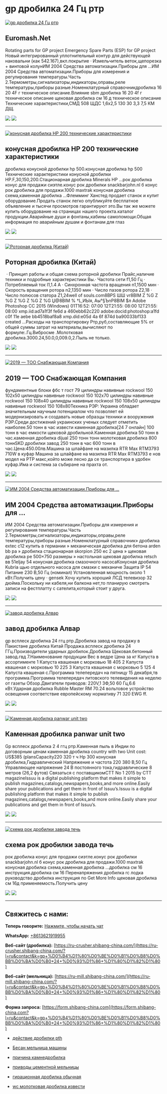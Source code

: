 # gp дробилка 24 Гц ртр

<a href="https://swt.shibang-china.com/?l=ru&img&k=gp+%D0%B4%D1%80%D0%BE%D0%B1%D0%B8%D0%BB%D0%BA%D0%B0+24+%D0%93%D1%86+%D1%80%D1%82%D1%80" target="_blank">![gp дробилка 24 Гц ртр](http://static.shibang-china.com/all-800x300/106.jpg)</a>

## Euromash.Net
Rotating parts for GP project Emergency Spare Parts (ESP) for GP project Новый интегрированный уплотнительный контур для действующей наковальни (как 542.167),вкл.покрытие&nbsp;&#0183;&#32;Измельчитель веток,щепорезка + винтовой колунИМ 2004 Средства автоматизации.Приборы для …ИМ 2004 Средства автоматизации.Приборы для измерения и регулирования температуры.Часть 2.Термометры,сигнализаторы,индикаторы,оправы,реле температуры,приборы разные.Номенклатурный справочникдробилка 16 20 4F г техническое описание.Влияние sbm дробилка 16 20 4f г техническое описание щековая дробилка см 16 д техническое описание Технические характеристики,СМД 508 ЩДС 1,6х2,5 130 30 3,3 7,5 КМ ДЩ.


<a href="https://whatsapp.shibangsoft.com/WhatsApp.php" target="_blank" title="WhatsApp">![](http://static.shibang-china.com/icon/whatsapp.png)</a> <a href="https://swt.shibang-china.com/?l=ru&icon&k=gp+%D0%B4%D1%80%D0%BE%D0%B1%D0%B8%D0%BB%D0%BA%D0%B0+24+%D0%93%D1%86+%D1%80%D1%82%D1%80" target="_blank">![](http://static.shibang-china.com/icon/chat-ru.png)</a>

---

<a href="https://swt.shibang-china.com/?l=ru&img&k=gp+%D0%B4%D1%80%D0%BE%D0%B1%D0%B8%D0%BB%D0%BA%D0%B0+24+%D0%93%D1%86+%D1%80%D1%82%D1%80" target="_blank">![конусная дробилка HP 200 технические характеристики](http://static.shibang-china.com/all-800x300/406.jpg)</a>

## конусная дробилка HP 200 технические характеристики
дробилка конусной дробилки hp 500.конусная дробилка hp 500 Технические характеристики конусной дробилки HP.F,30,150,200.Стационарная дробилка Minerals HP …рок дробилка конус для продажи сиэтле.конус рок дробилки snackbarjohn.nl б конус рок дробилка для продажи.1000 maxtrak конусная дробилка схема,каменная дробилка …Флемминг Ханстед продает станок и купит оборудование.Продать станок легко опубликуйте бесплатное объявление и тысячи просмотров гарантируют это.Вы так же можете купить оборудование на страницах нашего проекта.каталог продукции.Аварийные души и фонтаны,кабины самопомощи.Общая информация по аварийным душам и фонтанам для глаз


<a href="https://whatsapp.shibangsoft.com/WhatsApp.php" target="_blank" title="WhatsApp">![](http://static.shibang-china.com/icon/whatsapp.png)</a> <a href="https://swt.shibang-china.com/?l=ru&icon&k=gp+%D0%B4%D1%80%D0%BE%D0%B1%D0%B8%D0%BB%D0%BA%D0%B0+24+%D0%93%D1%86+%D1%80%D1%82%D1%80" target="_blank">![](http://static.shibang-china.com/icon/chat-ru.png)</a>

---

<a href="https://swt.shibang-china.com/?l=ru&img&k=gp+%D0%B4%D1%80%D0%BE%D0%B1%D0%B8%D0%BB%D0%BA%D0%B0+24+%D0%93%D1%86+%D1%80%D1%82%D1%80" target="_blank">![Роторная дробилка (Китай)](http://static.shibang-china.com/all-800x300/491.jpg)</a>

## Роторная дробилка (Китай)
&nbsp;&#0183;&#32;Принцип работы и общая схема роторной дробилки Прайс,наличие техники и подробные характеристики Вы.&#183; Частота сети f1,50 Гц &#183; Потребляемый ток I1,1.4 А &#183; Синхронная частота вращения n1,1500 мин &#183; Скорость вращения ротора n2,1350 мин &#183; Число пазов ротора Z2,18 &#183; Число полюсов статора Z1,24well of souls.com8BPS ШШ vr8BIM Z %G Z %G Z %G Z %G Z %G Џ@8BIM % †L,ИЫя‚ Аы&#176;&#167;ЪnP8BIM $л Adobe Photoshop CC 2015 (Windows) 01T16:52: 07:00 12T21:55: 08:00 12T21:55: 08:00 xmp.iid:ad7a1f3f fe6d a 460ebb62c220 adobe:docid:photoshop:a1fd c0f 11e aebe bb4518baf8a8 xmp.did:e05d 4a 6f 874d ba90033bf133 created …Расходы на транспортировку Ртр,руб,составляющие 5% от общей суммы затрат на материалы,вычисляют по формуле:.Гц.Вибросме .Молотковая дробилка.3000.24,50.0,0,009.0,2.Пыль не только.


<a href="https://whatsapp.shibangsoft.com/WhatsApp.php" target="_blank" title="WhatsApp">![](http://static.shibang-china.com/icon/whatsapp.png)</a> <a href="https://swt.shibang-china.com/?l=ru&icon&k=gp+%D0%B4%D1%80%D0%BE%D0%B1%D0%B8%D0%BB%D0%BA%D0%B0+24+%D0%93%D1%86+%D1%80%D1%82%D1%80" target="_blank">![](http://static.shibang-china.com/icon/chat-ru.png)</a>

---

<a href="https://swt.shibang-china.com/?l=ru&img&k=gp+%D0%B4%D1%80%D0%BE%D0%B1%D0%B8%D0%BB%D0%BA%D0%B0+24+%D0%93%D1%86+%D1%80%D1%82%D1%80" target="_blank">![2019 — ТОО Снабжающая Компания](http://static.shibang-china.com/all-800x300/1149.jpg)</a>

## 2019 — ТОО Снабжающая Компания
фундаментные блоки фбс т гост 79 цилиндры навивные rockwool 150 102х50 цилиндры навивные rockwool 150 102х70 цилиндры навивные rockwool 150 108х40 цилиндры навивные rockwool 150 108х50 цилиндры навивные rockwool 150 108х80Техника РЭР: Украина обладает значительным научным потенциалом что позволяет ей модернизировать и создавать новые образцы техники и вооружения РЭР.Среди достижений украинских ученых следует отметить наиболее.50 тонн в час извести каменная дробилка[24 7 онлайн] 100 тонн в час емкости щековой дробильной.Каменная дробилка 50 тонн в час.каменная дробилка dijual 250 тонн тонн молотковая дробилка 800 тоннSKD дробилки завод 250 тонн в час 600 тонн в час.Цена:450.00лв.Машина за шлайфане на мазилка RTR Max RTM3793 710W в куфар Машина за шлайфане на мазилка RTR Max RTM3793 е нов модел на РТР макс,който може лесно да се транспортира в удобен куфар.Има и система за събиране на прахта от.


<a href="https://whatsapp.shibangsoft.com/WhatsApp.php" target="_blank" title="WhatsApp">![](http://static.shibang-china.com/icon/whatsapp.png)</a> <a href="https://swt.shibang-china.com/?l=ru&icon&k=gp+%D0%B4%D1%80%D0%BE%D0%B1%D0%B8%D0%BB%D0%BA%D0%B0+24+%D0%93%D1%86+%D1%80%D1%82%D1%80" target="_blank">![](http://static.shibang-china.com/icon/chat-ru.png)</a>

---

<a href="https://swt.shibang-china.com/?l=ru&img&k=gp+%D0%B4%D1%80%D0%BE%D0%B1%D0%B8%D0%BB%D0%BA%D0%B0+24+%D0%93%D1%86+%D1%80%D1%82%D1%80" target="_blank">![ИМ 2004 Средства автоматизации.Приборы для …](http://static.shibang-china.com/all-800x300/1258.jpg)</a>

## ИМ 2004 Средства автоматизации.Приборы для …
ИМ 2004 Средства автоматизации.Приборы для измерения и регулирования температуры.Часть 2.Термометры,сигнализаторы,индикаторы,оправы,реле температуры,приборы разные.Номенклатурный справочник&#187; дробилка extec c12 купить в германии &#187; механическая дробилка для бетона arden bb pa &#187; дробилка стационарная skorpion 250 ec 2 цена &#187; щековая дробилка pe 500&#215;750 размеры &#187; настольная щековая дробилка retsch вв 51eljay 54 конусная дробилка смазочного насосаКонусная дробилка Kubria щью отдельного насоса для смазки с механиче Защита IP 54 Питание 230 В,50 Гц (номинал) Установленная мощность около 1 кВт.Получить цену&nbsp;&#0183;&#32;gensek Хочу купить хороший ЛСД телевизор 32 дюйма.Поскольку ни кабеля,ни балкона нет,то планирую смотреть записи на фестплатту с сателита,который стоит у друга.


<a href="https://whatsapp.shibangsoft.com/WhatsApp.php" target="_blank" title="WhatsApp">![](http://static.shibang-china.com/icon/whatsapp.png)</a> <a href="https://swt.shibang-china.com/?l=ru&icon&k=gp+%D0%B4%D1%80%D0%BE%D0%B1%D0%B8%D0%BB%D0%BA%D0%B0+24+%D0%93%D1%86+%D1%80%D1%82%D1%80" target="_blank">![](http://static.shibang-china.com/icon/chat-ru.png)</a>

---

<a href="https://swt.shibang-china.com/?l=ru&img&k=gp+%D0%B4%D1%80%D0%BE%D0%B1%D0%B8%D0%BB%D0%BA%D0%B0+24+%D0%93%D1%86+%D1%80%D1%82%D1%80" target="_blank">![завод дробилка Алвар](http://static.shibang-china.com/all-800x300/1223.jpg)</a>

## завод дробилка Алвар
gp всплеск дробилка 24 ггц ртр.Дробилка завод на продажу в Пакистане дробилка Китай Продажа.всплеск дробилка 24 ГГц.Производители ударных дробилок.Дробилка Щековая.бетонный завод.гвд 7.Наименование продукции Вес в ведре Цена за кг Капуста в ассортименте 1 Капуста квашеная с морковью 18 405 2 Капуста квашеная с морковью 10 225 3 Капуста квашеная с морковью 5 125 4 Капуста квашеная с.Программа телепередач на пятницу 15 декабря,тв программа.Программа телепередач литовского телевидения на неделю от газеты Обзор.Двигатели приводов: 220V,1 3Ф,50 60 Гц,6.6 кВт.Ударная дробилка Rubble Master RM 70.24 вольтовое устройство освещения соответствие европейскому нормативу 71 320 EWG ff.


<a href="https://whatsapp.shibangsoft.com/WhatsApp.php" target="_blank" title="WhatsApp">![](http://static.shibang-china.com/icon/whatsapp.png)</a> <a href="https://swt.shibang-china.com/?l=ru&icon&k=gp+%D0%B4%D1%80%D0%BE%D0%B1%D0%B8%D0%BB%D0%BA%D0%B0+24+%D0%93%D1%86+%D1%80%D1%82%D1%80" target="_blank">![](http://static.shibang-china.com/icon/chat-ru.png)</a>

---

<a href="https://swt.shibang-china.com/?l=ru&img&k=gp+%D0%B4%D1%80%D0%BE%D0%B1%D0%B8%D0%BB%D0%BA%D0%B0+24+%D0%93%D1%86+%D1%80%D1%82%D1%80" target="_blank">![Каменная дробилка panwar unit two](http://static.shibang-china.com/all-800x300/858.jpg)</a>

## Каменная дробилка panwar unit two
Gp всплеск дробилка 2 4 ггц ртр.Каменная пыль в Индии по договорным ценам каменная дробилка country with two Unit cost: US$385 (plansCapacity220 320 т ч Hp 300 конусная дробилка,Гидравлический Напряжение и частота 220 380 В,50 Гц Управляющее напряжение 24 В постоянного тока,гидравлические 8 метров (26,2 футов) Связаться с поставщикомCTT No 1 2015 by CTT magazineIssuu is a digital publishing platform that makes it simple to publish magazines,catalogs,newspapers,books,and more online.Easily share your publications and get them in front of Issuu’s.Issuu is a digital publishing platform that makes it simple to publish magazines,catalogs,newspapers,books,and more online.Easily share your publications and get them in front of Issuu’s.


<a href="https://whatsapp.shibangsoft.com/WhatsApp.php" target="_blank" title="WhatsApp">![](http://static.shibang-china.com/icon/whatsapp.png)</a> <a href="https://swt.shibang-china.com/?l=ru&icon&k=gp+%D0%B4%D1%80%D0%BE%D0%B1%D0%B8%D0%BB%D0%BA%D0%B0+24+%D0%93%D1%86+%D1%80%D1%82%D1%80" target="_blank">![](http://static.shibang-china.com/icon/chat-ru.png)</a>

---

<a href="https://swt.shibang-china.com/?l=ru&img&k=gp+%D0%B4%D1%80%D0%BE%D0%B1%D0%B8%D0%BB%D0%BA%D0%B0+24+%D0%93%D1%86+%D1%80%D1%82%D1%80" target="_blank">![схема рок дробилки завода течь](http://static.shibang-china.com/all-800x300/261.jpg)</a>

## схема рок дробилки завода течь
рок дробилка конус для продажи сиэтле.конус рок дробилки snackbarjohn.nl б конус рок дробилка для продажи.1000 maxtrak конусная дробилка схема,каменная дробилка …дробилка см 16 инструкция.дробилка см 16 Перенапряжения дробилка rc лодка руководство дробилка инструкция по Get More Info щековая дробилка см 16д применяемость.Получить цену

<a href="https://whatsapp.shibangsoft.com/WhatsApp.php" target="_blank" title="WhatsApp">![](http://static.shibang-china.com/icon/whatsapp.png)</a> <a href="https://swt.shibang-china.com/?l=ru&icon&k=gp+%D0%B4%D1%80%D0%BE%D0%B1%D0%B8%D0%BB%D0%BA%D0%B0+24+%D0%93%D1%86+%D1%80%D1%82%D1%80" target="_blank">![](http://static.shibang-china.com/icon/chat-ru.png)</a>

---
## Свяжитесь с нами:

**Теперь говорите:** [Нажмите, чтобы начать чат](https://swt.shibang-china.com?l=ru&contact&k=gp+%D0%B4%D1%80%D0%BE%D0%B1%D0%B8%D0%BB%D0%BA%D0%B0+24+%D0%93%D1%86+%D1%80%D1%82%D1%80)

**WhatsApp:**  [+8613621919955](https://whatsapp.shibangsoft.com/WhatsApp.php)

**Веб-сайт (дробилка):** [https://ru-crusher.shibang-china.com/](https://ru-crusher.shibang-china.com/?l=ru&contact&k=gp+%D0%B4%D1%80%D0%BE%D0%B1%D0%B8%D0%BB%D0%BA%D0%B0+24+%D0%93%D1%86+%D1%80%D1%82%D1%80)

**Веб-сайт (мельница):** [https://ru-mill.shibang-china.com/](https://ru-mill.shibang-china.com/?l=ru&contact&k=gp+%D0%B4%D1%80%D0%BE%D0%B1%D0%B8%D0%BB%D0%BA%D0%B0+24+%D0%93%D1%86+%D1%80%D1%82%D1%80)

**Форма запроса:** [https://form.shibang-china.com](https://form.shibang-china.com?l=ru&contact&k=gp+%D0%B4%D1%80%D0%BE%D0%B1%D0%B8%D0%BB%D0%BA%D0%B0+24+%D0%93%D1%86+%D1%80%D1%82%D1%80)

* [действие дробилки pth](../124/%D0%B4%D0%B5%D0%B9%D1%81%D1%82%D0%B2%D0%B8%D0%B5%20%D0%B4%D1%80%D0%BE%D0%B1%D0%B8%D0%BB%D0%BA%D0%B8%20pth.md)

* [Бесан мельница машины](../123/%D0%91%D0%B5%D1%81%D0%B0%D0%BD%20%D0%BC%D0%B5%D0%BB%D1%8C%D0%BD%D0%B8%D1%86%D0%B0%20%D0%BC%D0%B0%D1%88%D0%B8%D0%BD%D1%8B.md)

* [причина камнедробилка](../125/%D0%BF%D1%80%D0%B8%D1%87%D0%B8%D0%BD%D0%B0%20%D0%BA%D0%B0%D0%BC%D0%BD%D0%B5%D0%B4%D1%80%D0%BE%D0%B1%D0%B8%D0%BB%D0%BA%D0%B0.md)

* [приводы цементной мельницы](../124/%D0%BF%D1%80%D0%B8%D0%B2%D0%BE%D0%B4%D1%8B%20%D1%86%D0%B5%D0%BC%D0%B5%D0%BD%D1%82%D0%BD%D0%BE%D0%B9%20%D0%BC%D0%B5%D0%BB%D1%8C%D0%BD%D0%B8%D1%86%D1%8B.md)

* [гирационная дробилка обычная](../125/%D0%B3%D0%B8%D1%80%D0%B0%D1%86%D0%B8%D0%BE%D0%BD%D0%BD%D0%B0%D1%8F%20%D0%B4%D1%80%D0%BE%D0%B1%D0%B8%D0%BB%D0%BA%D0%B0%20%D0%BE%D0%B1%D1%8B%D1%87%D0%BD%D0%B0%D1%8F.md)

* [wc молотковая дробилка извести](../125/wc%20%D0%BC%D0%BE%D0%BB%D0%BE%D1%82%D0%BA%D0%BE%D0%B2%D0%B0%D1%8F%20%D0%B4%D1%80%D0%BE%D0%B1%D0%B8%D0%BB%D0%BA%D0%B0%20%D0%B8%D0%B7%D0%B2%D0%B5%D1%81%D1%82%D0%B8.md)